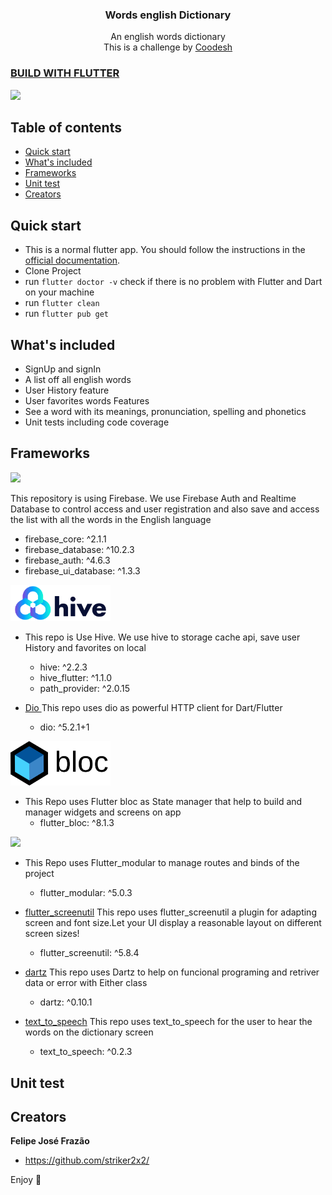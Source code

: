 

<p align="center">

  <h3 align="center">Words english Dictionary</h3>

  <p align="center">
    An english words dictionary 
    <br>
    This is a challenge by <a href="https://coodesh.com">
        Coodesh
  </p>
</p>

<p align="center">
  
  <h3 align="cente">BUILD WITH FLUTTER</h2>
  
  <a href="https://flutter.dev/">
    <img src="https://skillicons.dev/icons?i=flutter" />
  </a>
</p>

## Table of contents

- [Quick start](#quick-start)
- [What's included](#whats-included)
- [Frameworks](#frameworks)
- [Unit test](#unit-test)
- [Creators](#creators)

## Quick start

* This is a normal flutter app. You should follow the instructions in the [official documentation](https://flutter.io/docs/get-started/install).
* Clone Project
* run `flutter doctor -v` check if there is no problem with Flutter and Dart on your machine
* run `flutter clean`
* run `flutter pub get`

## What's included

* SignUp and signIn 
* A list off all english words
* User History feature
* User favorites words Features
* See a word with its meanings, pronunciation, spelling and phonetics
* Unit tests including code coverage


## Frameworks
  
<a href="https://firebase.google.com">
    <img src="https://skillicons.dev/icons?i=firebase" />
  </a>

This repository is using Firebase. We use Firebase Auth and Realtime Database to control access and user registration and also save and access the list with all the words in the English language
  * firebase_core: ^2.1.1
  * firebase_database: ^10.2.3
  * firebase_auth: ^4.6.3
  * firebase_ui_database: ^1.3.3

 
<a href="https://github.com/hivedb/hive/tree/master/hive" > <img src="https://raw.githubusercontent.com/hivedb/hive/master/.github/logo_transparent.svg?sanitize=true" width="160"></a>

* This repo is Use Hive. We use hive to storage cache api, save user History and favorites on local 
  * hive: ^2.2.3
  * hive_flutter: ^1.1.0
  * path_provider: ^2.0.15


*  <a href="https://github.com/cfug/dio/tree/main/dio">Dio </a> This repo uses dio as powerful HTTP client for Dart/Flutter
   * dio: ^5.2.1+1
 
<a href="https://github.com/felangel/bloc/tree/master/packages/flutter_bloc" > <img src="https://raw.githubusercontent.com/felangel/bloc/master/docs/assets/flutter_bloc_logo_full.png" width="160"></a>

* This Repo uses Flutter bloc as State manager that help to build and manager widgets and screens on app
   * flutter_bloc: ^8.1.3
     
<a href="https://github.com/Flutterando/modular">
<image src="https://raw.githubusercontent.com/Flutterando/modular/master/flutter_modular.png"  width="160">
</a>
  
* This Repo uses Flutter_modular to manage routes and binds of the project 
   * flutter_modular: ^5.0.3

* <a href="https://github.com/OpenFlutter/flutter_screenutil">flutter_screenutil</a> This repo uses flutter_screenutil a plugin for adapting screen and font size.Let your UI display a reasonable layout on different screen sizes!
  * flutter_screenutil: ^5.8.4

* <a href="https://github.com/spebbe/dartz">dartz</a> This repo uses Dartz to help on funcional programing and retriver data or error with Either class
   * dartz: ^0.10.1

* <a href="https://github.com/ixsans/text_to_speech">text_to_speech</a> This repo uses text_to_speech for the user to hear the words on the dictionary screen
  * text_to_speech: ^0.2.3


## Unit test


## Creators

**Felipe José Frazão**

- <https://github.com/striker2x2/>

Enjoy :metal:
